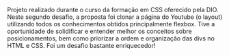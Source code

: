 Projeto realizado durante o curso da formação em CSS oferecido pela DIO.
Neste segundo desafio, a proposta foi clonar a página do Youtube (o layout) utilizando todos os conhecimentos obtidos principalmente flexbox.
Tive a oportunidade de solidificar e entender melhor os conceitos sobre posicionamentos, bem como priorizar a ordem e organização das divs no HTML e CSS.
Foi um desafio bastante enriquecedor!
